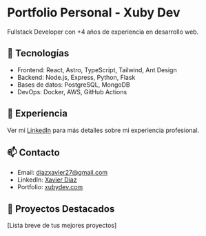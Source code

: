 # Portfolio Personal - Xuby Dev

Fullstack Developer con +4 años de experiencia en desarrollo web.

## 🚀 Tecnologías

- Frontend: React, Astro, TypeScript, Tailwind, Ant Design
- Backend: Node.js, Express, Python, Flask
- Bases de datos: PostgreSQL, MongoDB
- DevOps: Docker, AWS, GitHub Actions

## 💼 Experiencia

Ver mi [LinkedIn](https://www.linkedin.com/in/xubylele/) para más detalles sobre mi experiencia profesional.

## 📫 Contacto

- Email: [diazxavier27@gmail.com](mailto:diazxavier27@gmail.com)
- LinkedIn: [Xavier Díaz](https://www.linkedin.com/in/xubylele/)
- Portfolio: [xubydev.com](tu-portfolio)

## 🌟 Proyectos Destacados

[Lista breve de tus mejores proyectos]
